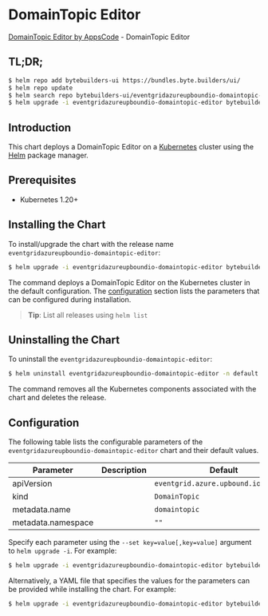 # DomainTopic Editor

[DomainTopic Editor by AppsCode](https://byte.builders) - DomainTopic Editor

## TL;DR;

```bash
$ helm repo add bytebuilders-ui https://bundles.byte.builders/ui/
$ helm repo update
$ helm search repo bytebuilders-ui/eventgridazureupboundio-domaintopic-editor --version=v0.4.18
$ helm upgrade -i eventgridazureupboundio-domaintopic-editor bytebuilders-ui/eventgridazureupboundio-domaintopic-editor -n default --create-namespace --version=v0.4.18
```

## Introduction

This chart deploys a DomainTopic Editor on a [Kubernetes](http://kubernetes.io) cluster using the [Helm](https://helm.sh) package manager.

## Prerequisites

- Kubernetes 1.20+

## Installing the Chart

To install/upgrade the chart with the release name `eventgridazureupboundio-domaintopic-editor`:

```bash
$ helm upgrade -i eventgridazureupboundio-domaintopic-editor bytebuilders-ui/eventgridazureupboundio-domaintopic-editor -n default --create-namespace --version=v0.4.18
```

The command deploys a DomainTopic Editor on the Kubernetes cluster in the default configuration. The [configuration](#configuration) section lists the parameters that can be configured during installation.

> **Tip**: List all releases using `helm list`

## Uninstalling the Chart

To uninstall the `eventgridazureupboundio-domaintopic-editor`:

```bash
$ helm uninstall eventgridazureupboundio-domaintopic-editor -n default
```

The command removes all the Kubernetes components associated with the chart and deletes the release.

## Configuration

The following table lists the configurable parameters of the `eventgridazureupboundio-domaintopic-editor` chart and their default values.

|     Parameter      | Description |                     Default                     |
|--------------------|-------------|-------------------------------------------------|
| apiVersion         |             | <code>eventgrid.azure.upbound.io/v1beta1</code> |
| kind               |             | <code>DomainTopic</code>                        |
| metadata.name      |             | <code>domaintopic</code>                        |
| metadata.namespace |             | <code>""</code>                                 |


Specify each parameter using the `--set key=value[,key=value]` argument to `helm upgrade -i`. For example:

```bash
$ helm upgrade -i eventgridazureupboundio-domaintopic-editor bytebuilders-ui/eventgridazureupboundio-domaintopic-editor -n default --create-namespace --version=v0.4.18 --set apiVersion=eventgrid.azure.upbound.io/v1beta1
```

Alternatively, a YAML file that specifies the values for the parameters can be provided while
installing the chart. For example:

```bash
$ helm upgrade -i eventgridazureupboundio-domaintopic-editor bytebuilders-ui/eventgridazureupboundio-domaintopic-editor -n default --create-namespace --version=v0.4.18 --values values.yaml
```
